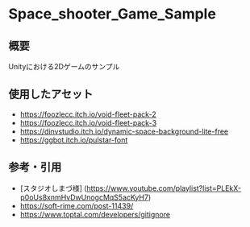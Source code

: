# Space_shooter_Game_Sample 

## 概要
Unityにおける2Dゲームのサンプル

## 使用したアセット
* <https://foozlecc.itch.io/void-fleet-pack-2>
* <https://foozlecc.itch.io/void-fleet-pack-3>
* <https://dinvstudio.itch.io/dynamic-space-background-lite-free>
* <https://ggbot.itch.io/pulstar-font>

## 参考・引用
* [スタジオしまづ様] (https://www.youtube.com/playlist?list=PLEkX-p0oUs8xnmHvDwUnogcMqS5acKyH7)
* <https://soft-rime.com/post-11439/>
* <https://www.toptal.com/developers/gitignore>